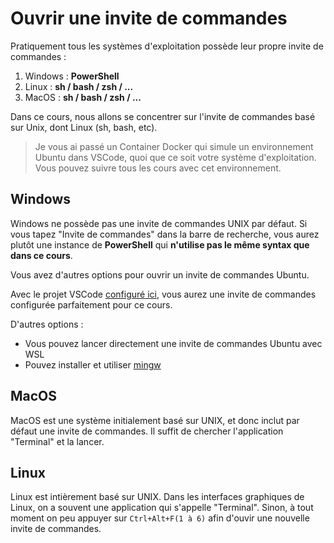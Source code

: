# Ouvrir une invite de commandes

Pratiquement tous les systèmes d'exploitation possède leur propre invite de commandes :

1. Windows : **PowerShell**
2. Linux : **sh / bash / zsh / ...**
3. MacOS : **sh / bash / zsh / ...**

Dans ce cours, nous allons se concentrer sur l'invite de commandes basé sur Unix, dont Linux (sh, bash, etc).

> Je vous ai passé un Container Docker qui simule un environnement Ubuntu dans VSCode, quoi que ce soit votre système d'exploitation. Vous pouvez suivre tous les cours avec cet environnement.

## Windows

Windows ne possède pas une invite de commandes UNIX par défaut. Si vous tapez "Invite de commandes" dans la barre de recherche, vous aurez plutôt une instance de **PowerShell** qui **n'utilise pas le même syntax que dans ce cours**.

Vous avez d'autres options pour ouvrir un invite de commandes Ubuntu.

Avec le projet VSCode [configuré ici](../010-introduction/installation-party.md), vous aurez une invite de commandes configurée parfaitement pour ce cours.

D'autres options :

* Vous pouvez lancer directement une invite de commandes Ubuntu avec WSL
* Pouvez installer et utiliser [mingw](https://www.mingw-w64.org)

## **MacOS**

MacOS est une système initialement basé sur UNIX, et donc inclut par défaut une invite de commandes. Il suffit de chercher l'application "Terminal" et la lancer.

## **Linux**

Linux est intièrement basé sur UNIX. Dans les interfaces graphiques de Linux, on a souvent une application qui s'appelle "Terminal". Sinon, à tout moment on peu appuyer sur `Ctrl+Alt+F(1 à 6)` afin d'ouvir une nouvelle invite de commandes.
